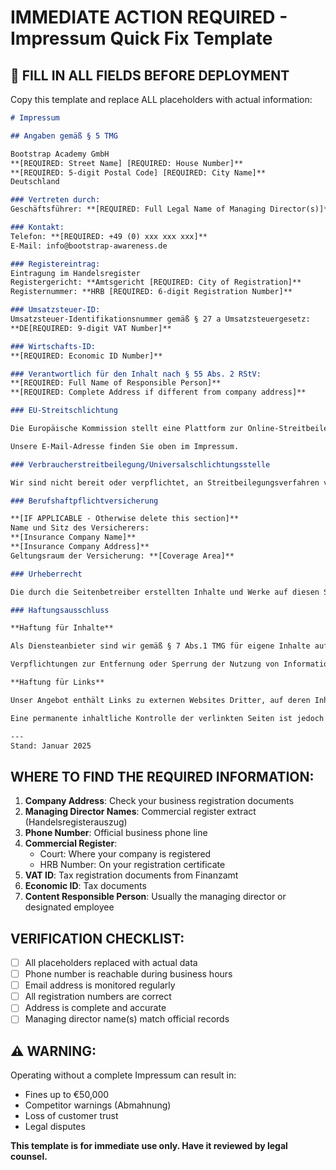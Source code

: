 # IMMEDIATE ACTION REQUIRED - Impressum Quick Fix Template

## 🚨 FILL IN ALL FIELDS BEFORE DEPLOYMENT

Copy this template and replace ALL placeholders with actual information:

```markdown
# Impressum

## Angaben gemäß § 5 TMG

Bootstrap Academy GmbH  
**[REQUIRED: Street Name] [REQUIRED: House Number]**  
**[REQUIRED: 5-digit Postal Code] [REQUIRED: City Name]**  
Deutschland

### Vertreten durch:
Geschäftsführer: **[REQUIRED: Full Legal Name of Managing Director(s)]**

### Kontakt:
Telefon: **[REQUIRED: +49 (0) xxx xxx xxx]**  
E-Mail: info@bootstrap-awareness.de

### Registereintrag:
Eintragung im Handelsregister  
Registergericht: **Amtsgericht [REQUIRED: City of Registration]**  
Registernummer: **HRB [REQUIRED: 6-digit Registration Number]**

### Umsatzsteuer-ID:
Umsatzsteuer-Identifikationsnummer gemäß § 27 a Umsatzsteuergesetz:  
**DE[REQUIRED: 9-digit VAT Number]**

### Wirtschafts-ID:
**[REQUIRED: Economic ID Number]**

### Verantwortlich für den Inhalt nach § 55 Abs. 2 RStV:
**[REQUIRED: Full Name of Responsible Person]**  
**[REQUIRED: Complete Address if different from company address]**

### EU-Streitschlichtung

Die Europäische Kommission stellt eine Plattform zur Online-Streitbeilegung (OS) bereit: https://ec.europa.eu/consumers/odr/

Unsere E-Mail-Adresse finden Sie oben im Impressum.

### Verbraucherstreitbeilegung/Universalschlichtungsstelle

Wir sind nicht bereit oder verpflichtet, an Streitbeilegungsverfahren vor einer Verbraucherschlichtungsstelle teilzunehmen.

### Berufshaftpflichtversicherung

**[IF APPLICABLE - Otherwise delete this section]**
Name und Sitz des Versicherers:  
**[Insurance Company Name]**  
**[Insurance Company Address]**  
Geltungsraum der Versicherung: **[Coverage Area]**

### Urheberrecht

Die durch die Seitenbetreiber erstellten Inhalte und Werke auf diesen Seiten unterliegen dem deutschen Urheberrecht. Die Vervielfältigung, Bearbeitung, Verbreitung und jede Art der Verwertung außerhalb der Grenzen des Urheberrechtes bedürfen der schriftlichen Zustimmung des jeweiligen Autors bzw. Erstellers.

### Haftungsausschluss

**Haftung für Inhalte**

Als Diensteanbieter sind wir gemäß § 7 Abs.1 TMG für eigene Inhalte auf diesen Seiten nach den allgemeinen Gesetzen verantwortlich. Nach §§ 8 bis 10 TMG sind wir als Diensteanbieter jedoch nicht verpflichtet, übermittelte oder gespeicherte fremde Informationen zu überwachen oder nach Umständen zu forschen, die auf eine rechtswidrige Tätigkeit hinweisen.

Verpflichtungen zur Entfernung oder Sperrung der Nutzung von Informationen nach den allgemeinen Gesetzen bleiben hiervon unberührt. Eine diesbezügliche Haftung ist jedoch erst ab dem Zeitpunkt der Kenntnis einer konkreten Rechtsverletzung möglich. Bei Bekanntwerden von entsprechenden Rechtsverletzungen werden wir diese Inhalte umgehend entfernen.

**Haftung für Links**

Unser Angebot enthält Links zu externen Websites Dritter, auf deren Inhalte wir keinen Einfluss haben. Deshalb können wir für diese fremden Inhalte auch keine Gewähr übernehmen. Für die Inhalte der verlinkten Seiten ist stets der jeweilige Anbieter oder Betreiber der Seiten verantwortlich. Die verlinkten Seiten wurden zum Zeitpunkt der Verlinkung auf mögliche Rechtsverstöße überprüft. Rechtswidrige Inhalte waren zum Zeitpunkt der Verlinkung nicht erkennbar.

Eine permanente inhaltliche Kontrolle der verlinkten Seiten ist jedoch ohne konkrete Anhaltspunkte einer Rechtsverletzung nicht zumutbar. Bei Bekanntwerden von Rechtsverletzungen werden wir derartige Links umgehend entfernen.

---
Stand: Januar 2025
```

## WHERE TO FIND THE REQUIRED INFORMATION:

1. **Company Address**: Check your business registration documents
2. **Managing Director Names**: Commercial register extract (Handelsregisterauszug)
3. **Phone Number**: Official business phone line
4. **Commercial Register**: 
   - Court: Where your company is registered
   - HRB Number: On your registration certificate
5. **VAT ID**: Tax registration documents from Finanzamt
6. **Economic ID**: Tax documents
7. **Content Responsible Person**: Usually the managing director or designated employee

## VERIFICATION CHECKLIST:
- [ ] All placeholders replaced with actual data
- [ ] Phone number is reachable during business hours
- [ ] Email address is monitored regularly
- [ ] All registration numbers are correct
- [ ] Address is complete and accurate
- [ ] Managing director name(s) match official records

## ⚠️ WARNING:
Operating without a complete Impressum can result in:
- Fines up to €50,000
- Competitor warnings (Abmahnung)
- Loss of customer trust
- Legal disputes

**This template is for immediate use only. Have it reviewed by legal counsel.**